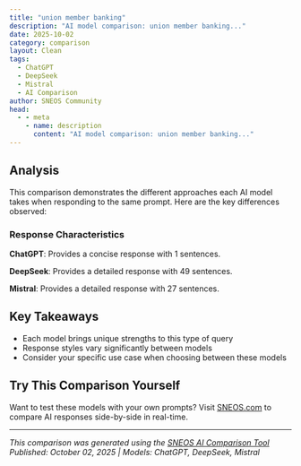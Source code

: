 ```yaml
---
title: "union member banking"
description: "AI model comparison: union member banking..."
date: 2025-10-02
category: comparison
layout: Clean
tags:
  - ChatGPT
  - DeepSeek
  - Mistral
  - AI Comparison
author: SNEOS Community
head:
  - - meta
    - name: description
      content: "AI model comparison: union member banking..."
---
```


<ChatComparison
  title="union member banking"
  prompt="union member banking"
  :responses='{"ChatGPT": "Union member banking typically refers to the financial services provided to members of labor unions or credit unions. Here are some key aspects:\n\n### Labor Unions:\n1. **Services Provided**: Labor unions may offer financial services to their members, including:\n - Education and training on financial literacy.\n - Assistance with retirement planning.\n - Resources for legal and financial advice.\n\n2. **Benefits**: Members often receive discounts on various financial products and services, which can help with expenses related to work and family.\n\n3. **Community Support**: Unions often aim to support their members by offering programs that promote financial stability and empowerment.\n\n### Credit Unions:\n1. **Definition**: Credit unions are member-owned financial cooperatives that provide traditional banking services, such as savings accounts, loans, and credit cards.\n\n2. **Member Benefits**:\n - Typically offer lower fees and better interest rates compared to traditional banks.\n - Focus on serving their members rather than maximizing profits.\n - Provide financial education resources and community support.\n\n3. **Eligibility**: Membership is usually based on a common bond, such as being part of a specific union, profession, or community.\n\n### Advantages of Union Member Banking:\n- **Lower Fees and Rates**: Union members can benefit from reduced fees and better loan rates.\n- **Tailored Financial Products**: Programs may specifically address the financial needs of union members.\n- **Community Focus**: A focus on community and supporting each other financially can create a stronger local economy.\n\n### Challenges:\n- **Limited Access**: Some unions or credit unions may have limited geographical reach or services compared to larger banks.\n- **Membership Requirements**: Not everyone may qualify for membership in a particular credit union.\n\n### Conclusion:\nUnion member banking is a crucial aspect of financial wellness for many workers, providing tailored services and support to improve their financial situation and promote community wellbeing.", "DeepSeek": "Of course. \u0022Union member banking\u0022 refers to a range of financial products, services, and institutions specifically designed for and offered to union members and their families. The core idea is to provide financial benefits that align with the values of the labor movement, such as fairness, solidarity, and collective well-being.\n\nHere\u2019s a comprehensive breakdown of what union member banking entails:\n\n### 1. Union-Affiliated Credit Unions (The Most Common Form)\n\nThis is the heart of union member banking. Many national and local unions have their own credit unions or partner with specific ones.\n\n* **What is a Credit Union?** A credit union is a not-for-profit financial cooperative owned by its members, not outside stockholders. This structure allows them to often offer better rates and lower fees than traditional for-profit banks.\n* **Why They Are a Good Fit for Unions:**\n * **Shared Values:** Both credit unions and unions are based on a cooperative, \u0022people-over-profits\u0022 model.\n * **Lower Loan Rates:** Typically offer lower interest rates on auto loans, personal loans, and mortgages.\n * **Higher Savings Rates:** Often provide higher dividend (interest) rates on savings accounts and certificates.\n * **Lower Fees:** Reduced or no monthly maintenance fees, lower overdraft fees, and free checking accounts.\n * **Member-Focused:** Decisions are made to benefit the membership, not to maximize shareholder profits.\n\n**Examples:**\n* **AFCU (American Federation of Credit Unions):** Serves a wide range of union members across different industries.\n* **Union Plus Credit Union:** Affiliated with the AFL-CIO, it offers a suite of products including the famous **Union Plus Mortgage** and **Union Plus Credit Card**, which have unique benefits like hardship assistance for union members on strike or laid off.\n\n### 2. Specialized Financial Products for Union Members\n\nBeyond standard banking, there are products tailored to the unique needs and career cycles of union members.\n\n* **Union Plus Credit Card:** Perhaps the most well-known product. It offers benefits like:\n * **Hardship Assistance:** A groundbreaking benefit that can provide financial aid and waived fees for cardholders who are on strike, laid off, or disabled.\n * **Strike/Lockout Benefits:** Specific grants and assistance for members experiencing a labor dispute.\n* **Mortgage Programs:** Programs like the Union Plus Mortgage often provide:\n * Closing cost assistance or discounts.\n * Mortgage hardship assistance in case of job loss, strike, or disability.\n* **Insurance Products:** Many unions and their partners offer life, disability, and accidental death insurance at competitive group rates.\n\n### 3. Benefits of Union Member Banking\n\n* **Financial Savings:** The primary benefit is saving money through better rates and lower fees.\n* **Values-Based Banking:** Your money is being used to support an institution that often reinvests in the local community and the labor movement, rather than going to Wall Street shareholders.\n* **Understanding Your Needs:** These institutions understand the fluctuating income of certain union jobs (e.g., seasonal work, periods of unemployment) and can be more flexible and understanding.\n* **Exclusive Benefits:** Access to hardship programs and discounts that are simply not available from traditional banks.\n\n### 4. How to Find and Access Union Member Banking\n\n1. **Check with Your Union:** The first and best step. Your local union hall or national union website will have information on their affiliated credit union or recommended financial partners.\n2. **Look for \u0022Community\u0022 Credit Unions:** Many community-based credit unions are also open to union members, even if they aren\u0027t exclusively for them. They often have \u0022Select Employee Groups\u0022 (SEGs) that include local unions.\n3. **Explore Union Plus:** Visit the **Union Plus** website (unionplus.org). It\u0027s a central hub for benefits for AFL-CIO union members, including all their financial products.\n\n### Key Considerations\n\n* **Eligibility:** You typically need to be a member of the specific union or sometimes a family member of a member to join their credit union.\n* **Technology:** While many have robust online and mobile banking, it\u0027s always good to check if their digital services meet your needs, as they can sometimes be less advanced than large national banks.\n* **Branch Access:** If you prefer in-person service, check the physical branch and ATM network. Many credit unions are part of large, fee-free ATM networks and shared branching co-ops to mitigate this.\n\n### Summary\n\n**Union member banking is a powerful way for labor union members to align their finances with their values.** By using a union-affiliated credit union or specialized products, members can often save money, access unique safety-net benefits, and support financial institutions that operate with a mission similar to their own union.\n\nIt\u0027s a practical application of the principle of solidarity, extending from the workplace to the bank.", "Mistral": "Union member banking typically refers to financial services and products specifically designed for members of labor unions. These services are often provided by credit unions or banks that have a focus on serving union members and their families. Here are some key aspects of union member banking:\n\n### 1. **Credit Unions**\n - **Union-Affiliated Credit Unions**: Many credit unions are affiliated with specific unions or industries. These credit unions offer a range of financial services tailored to the needs of union members, including checking and savings accounts, loans, and investment products.\n - **Member-Owned**: Credit unions are member-owned, which means that profits are often returned to members in the form of better rates, lower fees, and improved services.\n\n### 2. **Specialized Services**\n - **Loans**: Union member banks often provide specialized loan products, such as personal loans, auto loans, and mortgages, with terms and rates that are favorable to union members.\n - **Financial Planning**: Many union-affiliated financial institutions offer financial planning and investment services to help members plan for retirement, save for education, and manage their finances.\n - **Insurance**: Some union member banks provide insurance products, including health, life, and disability insurance, tailored to the needs of union members.\n\n### 3. **Educational Resources**\n - **Financial Literacy**: Many union member banks offer educational resources and workshops to help members improve their financial literacy and make informed financial decisions.\n - **Union-Specific Advice**: These institutions may provide advice and resources specific to the financial challenges and opportunities faced by union members, such as understanding union benefits and pensions.\n\n### 4. **Community Involvement**\n - **Union Support**: Union member banks often support union activities and initiatives, such as sponsoring union events, providing financial education to union members, and advocating for union-friendly policies.\n - **Community Engagement**: These institutions may also be involved in community development projects and initiatives that benefit union members and their families.\n\n### 5. **Technology and Accessibility**\n - **Online and Mobile Banking**: Like other financial institutions, union member banks offer online and mobile banking services to make it easier for members to manage their finances.\n - **Branch Locations**: Some union member banks have branch locations in areas with high concentrations of union members, making it convenient for members to access in-person services.\n\n### 6. **Benefits and Perks**\n - **Discounts and Rewards**: Union member banks may offer special discounts, rewards programs, and other perks to union members.\n - **Union-Specific Products**: Some institutions offer products specifically designed for union members, such as union-branded credit cards or special savings accounts.\n\n### Examples of Union Member Banks\n- **Amalgamated Bank**: One of the most well-known union member banks, Amalgamated Bank was founded by the Amalgamated Clothing Workers of America and has a long history of serving union members and progressive causes.\n- **Union Plus**: While not a bank, Union Plus is a program that offers a variety of financial services and benefits to union members, including credit cards, insurance, and mortgage programs.\n\n### Conclusion\nUnion member banking provides a range of financial services and products tailored to the needs of union members. These institutions often offer competitive rates, specialized services, and a commitment to supporting union activities and initiatives. If you are a union member, exploring these options can provide you with financial benefits and support tailored to your unique needs."}' 
  published-date="12:23"
/>

## Analysis

This comparison demonstrates the different approaches each AI model takes when responding to the same prompt. Here are the key differences observed:

### Response Characteristics

**ChatGPT**: Provides a concise response with 1 sentences. 

**DeepSeek**: Provides a detailed response with 49 sentences. 

**Mistral**: Provides a detailed response with 27 sentences. 

## Key Takeaways

- Each model brings unique strengths to this type of query
- Response styles vary significantly between models
- Consider your specific use case when choosing between these models

## Try This Comparison Yourself

Want to test these models with your own prompts? Visit [SNEOS.com](https://sneos.com) to compare AI responses side-by-side in real-time.

---

*This comparison was generated using the [SNEOS AI Comparison Tool](https://sneos.com)*
*Published: October 02, 2025 | Models: ChatGPT, DeepSeek, Mistral*
